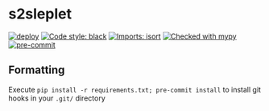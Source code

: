 # s2sleplet

[![deploy](https://github.com/astro-informatics/src_s2sleplet/actions/workflows/deploy.yml/badge.svg)](https://github.com/astro-informatics/src_s2sleplet/actions/workflows/deploy.yml)
[![Code style: black](https://img.shields.io/badge/code%20style-black-000000.svg)](https://github.com/psf/black)
[![Imports: isort](https://img.shields.io/badge/%20imports-isort-%231674b1?style=flat&labelColor=ef8336)](https://pycqa.github.io/isort/)
[![Checked with mypy](http://www.mypy-lang.org/static/mypy_badge.svg)](http://mypy-lang.org/)
[![pre-commit](https://img.shields.io/badge/pre--commit-enabled-brightgreen?logo=pre-commit&logoColor=white)](https://github.com/pre-commit/pre-commit)

## Formatting

Execute `pip install -r requirements.txt; pre-commit install` to install git hooks in your `.git/` directory

